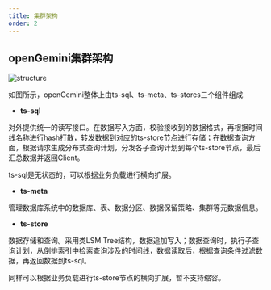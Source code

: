 ```yaml
---
title: 集群架构
order: 2
---
```


## openGemini集群架构

![structure](https://foruda.gitee.com/images/1682675209590994535/58ceef69_1024705.png)

如图所示，openGemini整体上由ts-sql、ts-meta、ts-stores三个组件组成

- **ts-sql**

对外提供统一的读写接口。在数据写入方面，校验接收到的数据格式，再根据时间线名称进行hash打散，转发数据到对应的ts-store节点进行存储；在数据查询方面，根据请求生成分布式查询计划，分发各子查询计划到每个ts-store节点，最后汇总数据并返回Client。

ts-sql是无状态的，可以根据业务负载进行横向扩展。

- **ts-meta**

管理数据库系统中的数据库、表、数据分区、数据保留策略、集群等元数据信息。

- **ts-store**

数据存储和查询。采用类LSM Tree结构，数据追加写入；数据查询时，执行子查询计划，从倒排索引中检索查询涉及的时间线，数据读取后，根据查询条件过滤数据，再返回数据到ts-sql。

同样可以根据业务负载进行ts-store节点的横向扩展，暂不支持缩容。
